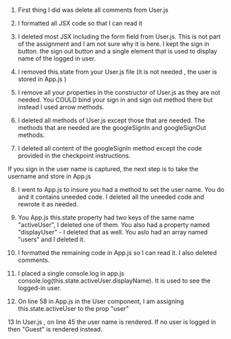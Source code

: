 1. First thing I did was delete all comments from User.js 

2. I formatted all  JSX code so that I can read it

3. I deleted most JSX including the form field from User.js. This is not part of the assignment and I am not sure why it is here. I kept the sign in button. the sign out button and a single element that is used to display name of the logged in user.

4. I removed this.state from your User.js file (it is not needed , the user is stored in App.js )

5. I remove all your properties in the constructor of User.js as they are not needed. You COULD bind your sign in and sign out method there but instead I used arrow methods.

6. I deleted all methods of User.js except those that are needed. The methods that are needed are the googleSignIn and googleSignOut methods.

7. I deleted all content of the googleSignIn method except the code provided in the checkpoint instructions.



If you sign in the user name is captured, the next step is to take the username and store in App.js


8. I went to App.js to insure you had a method to set the user name. You do and it contains uneeded code. I deleted all the uneeded code and rewrote it as needed.

9. You App.js this.state property had two keys of the same name "activeUser", I deleted one of them. You also had a property named "displayUser" - I deleted that as well. You aslo had an array named "users" and I deleted it.

10. I formatted the remaining code in App.js so I can read it. I also deleted comments.

11. I placed a single console.log in app.js  console.log(this.state.activeUser.displayName).
It is used to see the logged-in user.


12. On line 58 in App.js in the User component, I am assigning this.state.activeUser to the prop "user"

13 In User.js , on line 45 the user name is rendered. If no user is logged in then "Guest" is rendered instead.





